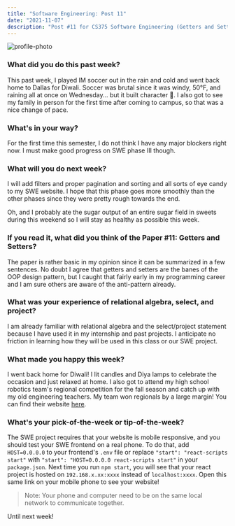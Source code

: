 ```yaml
---
title: "Software Engineering: Post 11"
date: "2021-11-07"
description: "Post #11 for CS375 Software Engineering (Getters and Setters)"
---
```

![profile-photo](./potrait.jpg)

### What did you do this past week?
This past week, I played IM soccer out in the rain and cold and went back home to Dallas for Diwali.
Soccer was brutal since it was windy, 50°F, and raining all at once on Wednesday... but it built character 💪.
I also got to see my family in person for the first time after coming to campus, so that was
a nice change of pace. 

### What's in your way? 
For the first time this semester, I do not think I have any major blockers right now. I must make 
good progress on SWE phase III though.

### What will you do next week?
I will add filters and proper pagination and sorting and all sorts of eye candy to my SWE website. I hope 
that this phase goes more smoothly than the other phases since they were pretty rough towards the end.

Oh, and I probably ate the sugar output of an entire sugar field in sweets during this weekend so I will stay as 
healthy as possible this week. 

### If you read it, what did you think of the Paper #11: Getters and Setters?
The paper is rather basic in my opinion since it can be summarized in a few sentences. No doubt I agree 
that getters and setters are the banes of the OOP design pattern, but I caught that fairly early in my 
programming career and I am sure others are aware of the anti-pattern already.

### What was your experience of relational algebra, select, and project?
I am already familiar with relational algebra and the select/project statement because I have used it in 
my internship and past projects. I anticipate no friction in learning how they will be used in this class
or our SWE project.

### What made you happy this week?
I went back home for Diwali! I lit candles and Diya lamps to celebrate the occasion and 
just relaxed at home. I also got to attend my high school robotics team's regional competition for the fall season and 
catch up with my old engineering teachers. My team won regionals by a large margin! 
You can find their website [here](https://kcalrobotics.weebly.com/).

### What's your pick-of-the-week or tip-of-the-week?
The SWE project requires that your website is mobile responsive, and you should test your SWE frontend on a real phone. 
To do that, add `HOST=0.0.0.0` to your frontend's
`.env` file or replace `"start": "react-scripts start"` with `"start": "HOST=0.0.0.0 react-scripts start"` in 
your `package.json`. Next time you run `npm start`, you will see that your react project is hosted on `192.168.x.xx:xxxx`
instead of `localhost:xxxx`. Open this same link on your mobile phone to see your website!
> Note: Your phone and computer need to be on the same local network to communicate together.

Until next week!